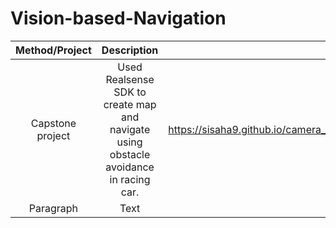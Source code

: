 # Vision-based-Navigation

| Method/Project     | Description | Link     |
| :---:        |    :----:   |          ---: |
| Capstone project      | Used Realsense SDK to create map and navigate using obstacle avoidance in racing car.       | https://sisaha9.github.io/camera_mapping_navigation_website/reports/dsc180b_team_1_project_report.pdf   |
| Paragraph   | Text        | And more      |